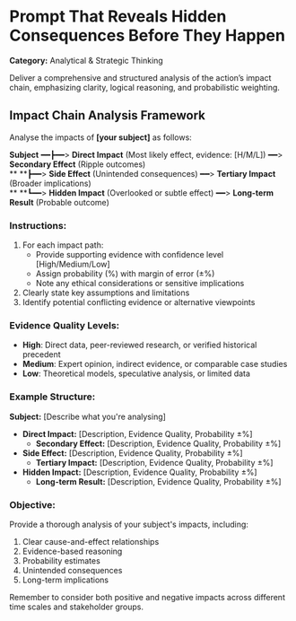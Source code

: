 # Prompt That Reveals Hidden Consequences Before They Happen
**Category:** Analytical & Strategic Thinking

Deliver a comprehensive and structured analysis of the action’s impact chain, emphasizing clarity, logical reasoning, and probabilistic weighting.

## Impact Chain Analysis Framework

Analyse the impacts of **[your subject]** as follows:

**Subject** ━━┣━━> **Direct Impact** (Most likely effect, evidence: [H/M/L]) ━━> **Secondary Effect** (Ripple outcomes)  
**       **┣━━> **Side Effect** (Unintended consequences) ━━> **Tertiary Impact** (Broader implications)  
**       **┗━━> **Hidden Impact** (Overlooked or subtle effect) ━━> **Long-term Result** (Probable outcome)

### Instructions:
1. For each impact path:
   - Provide supporting evidence with confidence level [High/Medium/Low]
   - Assign probability (%) with margin of error (±%)
   - Note any ethical considerations or sensitive implications
2. Clearly state key assumptions and limitations
3. Identify potential conflicting evidence or alternative viewpoints

### Evidence Quality Levels:
- **High**: Direct data, peer-reviewed research, or verified historical precedent
- **Medium**: Expert opinion, indirect evidence, or comparable case studies
- **Low**: Theoretical models, speculative analysis, or limited data

### Example Structure:
**Subject:** [Describe what you're analysing]
- **Direct Impact:** [Description, Evidence Quality, Probability ±%]  
  - **Secondary Effect:** [Description, Evidence Quality, Probability ±%]
- **Side Effect:** [Description, Evidence Quality, Probability ±%]  
  - **Tertiary Impact:** [Description, Evidence Quality, Probability ±%]
- **Hidden Impact:** [Description, Evidence Quality, Probability ±%]  
  - **Long-term Result:** [Description, Evidence Quality, Probability ±%]

### Objective:
Provide a thorough analysis of your subject's impacts, including:
1. Clear cause-and-effect relationships
2. Evidence-based reasoning
3. Probability estimates
4. Unintended consequences
5. Long-term implications

Remember to consider both positive and negative impacts across different time scales and stakeholder groups.

